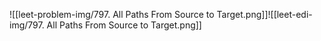 ![[leet-problem-img/797. All Paths From Source to Target.png]]![[leet-edi-img/797. All Paths From Source to Target.png]]